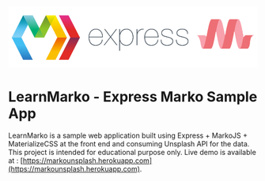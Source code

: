 ![express-marko-logo](public/img/logo.png)
# LearnMarko - Express Marko Sample App
LearnMarko is a sample web application built using Express + MarkoJS + MaterializeCSS at the front end and consuming Unsplash API for the data. This project is intended for educational purpose only.
Live demo is available at : [https://markounsplash.herokuapp.com](https://markounsplash.herokuapp.com).
